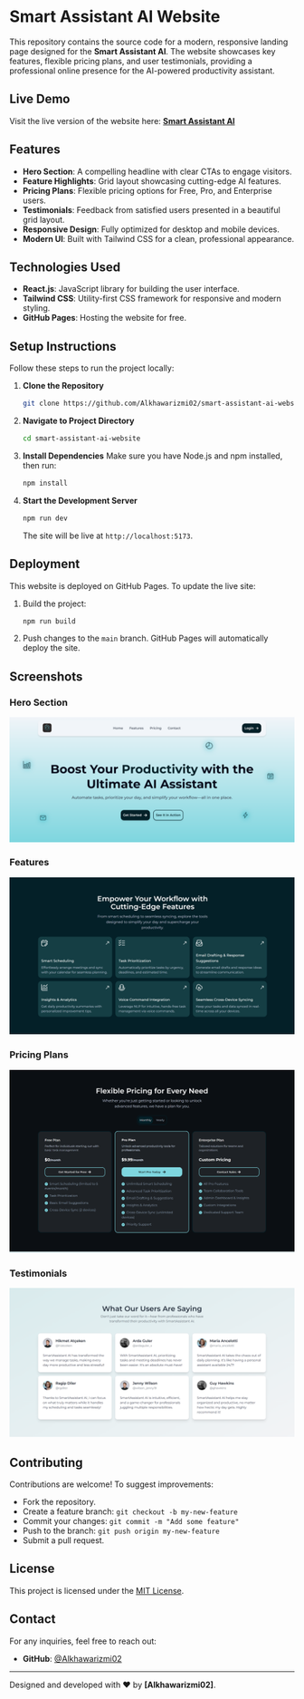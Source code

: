 # Smart Assistant AI Website

This repository contains the source code for a modern, responsive landing page designed for the **Smart Assistant AI**. The website showcases key features, flexible pricing plans, and user testimonials, providing a professional online presence for the AI-powered productivity assistant.

## Live Demo
Visit the live version of the website here: [**Smart Assistant AI**](https://alkhawarizmi02.github.io/smart-assistant-ai-website/)

## Features
- **Hero Section**: A compelling headline with clear CTAs to engage visitors.
- **Feature Highlights**: Grid layout showcasing cutting-edge AI features.
- **Pricing Plans**: Flexible pricing options for Free, Pro, and Enterprise users.
- **Testimonials**: Feedback from satisfied users presented in a beautiful grid layout.
- **Responsive Design**: Fully optimized for desktop and mobile devices.
- **Modern UI**: Built with Tailwind CSS for a clean, professional appearance.

## Technologies Used
- **React.js**: JavaScript library for building the user interface.
- **Tailwind CSS**: Utility-first CSS framework for responsive and modern styling.
- **GitHub Pages**: Hosting the website for free.

## Setup Instructions
Follow these steps to run the project locally:

1. **Clone the Repository**
   ```bash
   git clone https://github.com/Alkhawarizmi02/smart-assistant-ai-website.git
   ```
2. **Navigate to Project Directory**
   ```bash
   cd smart-assistant-ai-website
   ```
3. **Install Dependencies**
   Make sure you have Node.js and npm installed, then run:
   ```bash
   npm install
   ```
4. **Start the Development Server**
   ```bash
   npm run dev
   ```
   The site will be live at `http://localhost:5173`.

## Deployment
This website is deployed on GitHub Pages. To update the live site:

1. Build the project:
   ```bash
   npm run build
   ```
2. Push changes to the `main` branch. GitHub Pages will automatically deploy the site.

## Screenshots
### Hero Section
![Hero Section](/screenshots/hero-section.png)

### Features
![Features](/screenshots/features.png)

### Pricing Plans
![Pricing Section](/screenshots/pricing.png)

### Testimonials
![Testimonials](/screenshots/testimonial.png)

## Contributing
Contributions are welcome! To suggest improvements:
- Fork the repository.
- Create a feature branch: `git checkout -b my-new-feature`
- Commit your changes: `git commit -m "Add some feature"`
- Push to the branch: `git push origin my-new-feature`
- Submit a pull request.

## License
This project is licensed under the [MIT License](LICENSE).

## Contact
For any inquiries, feel free to reach out:
- **GitHub**: [@Alkhawarizmi02](https://github.com/Alkhawarizmi02)

---
Designed and developed with ❤️ by **[Alkhawarizmi02]**.


